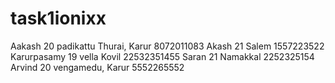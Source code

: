 # task1ionixx
Aakash 20 padikattu Thurai, Karur 8072011083
Akash 21 Salem 1557223522
Karurpasamy 19 vella Kovil 22532351455
Saran 21 Namakkal 2252325154
Arvind 20 vengamedu, Karur 5552265552
